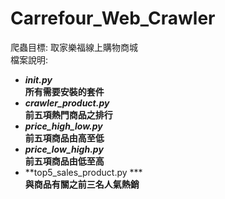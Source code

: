 # Carrefour_Web_Crawler
爬蟲目標: 取家樂福線上購物商城 \
檔案說明: 
 - ***__init__.py*** \
**所有需要安裝的套件**
 - ***crawler_product.py*** \
**前五項熱門商品之排行**
 - ***price_high_low.py*** \
**前五項商品由高至低**
 - ***price_low_high.py*** \
**前五項商品由低至高**
 - **top5_sales_product.py *** \
**與商品有關之前三名人氣熱銷**
